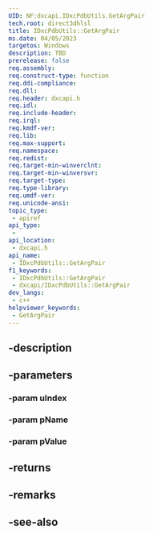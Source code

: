 ```yaml
---
UID: NF:dxcapi.IDxcPdbUtils.GetArgPair
tech.root: direct3dhlsl
title: IDxcPdbUtils::GetArgPair
ms.date: 04/05/2023
targetos: Windows
description: TBD
prerelease: false
req.assembly: 
req.construct-type: function
req.ddi-compliance: 
req.dll: 
req.header: dxcapi.h
req.idl: 
req.include-header: 
req.irql: 
req.kmdf-ver: 
req.lib: 
req.max-support: 
req.namespace: 
req.redist: 
req.target-min-winverclnt: 
req.target-min-winversvr: 
req.target-type: 
req.type-library: 
req.umdf-ver: 
req.unicode-ansi: 
topic_type:
 - apiref
api_type:
 - 
api_location:
 - dxcapi.h
api_name:
 - IDxcPdbUtils::GetArgPair
f1_keywords:
 - IDxcPdbUtils::GetArgPair
 - dxcapi/IDxcPdbUtils::GetArgPair
dev_langs:
 - c++
helpviewer_keywords:
 - GetArgPair
---
```


## -description

## -parameters

### -param uIndex

### -param pName

### -param pValue

## -returns

## -remarks

## -see-also

